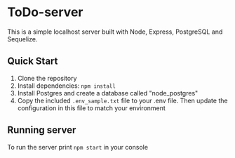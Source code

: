 # ToDo-server
This is a simple localhost server built with Node, Express, PostgreSQL and Sequelize.

## Quick Start
1. Clone the repository
2. Install dependencies: `npm install`
3. Install Postgres and create a database called "node_postgres"
4. Copy the included `.env_sample.txt` file to your .env file. Then update the configuration in this file to match your environment


## Running server
To run the server print `npm start` in your console
